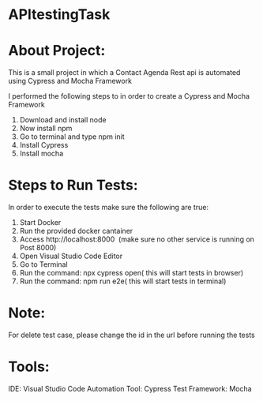 # APItestingTask

About Project: 
====================
This is a small project in which a Contact Agenda Rest api is automated using Cypress and Mocha Framework

I performed the following steps to in order to create a Cypress and Mocha Framework
1. Download and install node
2. Now install npm
3. Go to terminal and type npm init
4. Install Cypress
5. Install mocha

Steps to Run Tests:
======================
In order to execute the tests make sure the following are true:
1. Start Docker
2. Run the provided docker cantainer
3. Access http://localhost:8000  (make sure no other service is running on Post 8000)
4. Open Visual Studio Code Editor
5. Go to Terminal
6. Run the command: npx cypress open( this will start  tests in browser)
7. Run the command: npm run e2e( this will start  tests in terminal)

Note:
=====================
For delete test case, please change the id in the url before running the tests

Tools:
=====================
IDE: Visual Studio Code Automation Tool: Cypress Test Framework: Mocha
